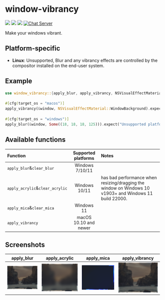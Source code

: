 # window-vibrancy

[![](https://img.shields.io/crates/v/window-vibrancy)](https://crates.io/crates/window-vibrancy) [![](https://img.shields.io/docsrs/window-vibrancy)](https://docs.rs/window-vibrancy/) ![](https://img.shields.io/crates/l/window-vibrancy)
[![Chat Server](https://img.shields.io/badge/chat-on%20discord-7289da.svg)](https://discord.gg/SpmNs4S)

Make your windows vibrant.

## Platform-specific

- **Linux**: Unsupported, Blur and any vibrancy effects are controlled by the compositor installed on the end-user system.

## Example

```rs
use window_vibrancy::{apply_blur, apply_vibrancy, NSVisualEffectMaterial};

#[cfg(target_os = "macos")]
apply_vibrancy(&window, NSVisualEffectMaterial::WindowBackground).expect("Unsupported platform! 'apply_vibrancy' is only supported on macOS");

#[cfg(target_os = "windows")]
apply_blur(&window, Some((18, 18, 18, 125))).expect("Unsupported platform! 'apply_blur' is only supported on Windows");
```

## Available functions

| Function                          | Supported platforms   | Notes |
| :---                              | :---:                 | :---  |
| `apply_blur`&`clear_blur`         | Windows  7/10/11      |       |
| `apply_acrylic`&`clear_acrylic`   | Windows 10/11         | has bad performance when resizing/dragging the window on Windows 10 v1903+ and Windows 11 build 22000. |
| `apply_mica`&`clear_mica`         | Windows 11            |       |
| `apply_vibrancy`                  | macOS 10.10 and newer |       |

## Screenshots

<p align="center">

| apply_blur | apply_acrylic | apply_mica | apply_vibrancy |
| :---:      | :---:         | :---:      | :---:          |
| ![apply_blur screenshot](./screenshots/apply_blur.png) | ![apply_blur screenshot](./screenshots/apply_acrylic.png) | ![apply_mica screenshot](./screenshots/apply_mica.png) | ![apply_vibrancy screenshot](./screenshots/apply_blur.png) |

</p>